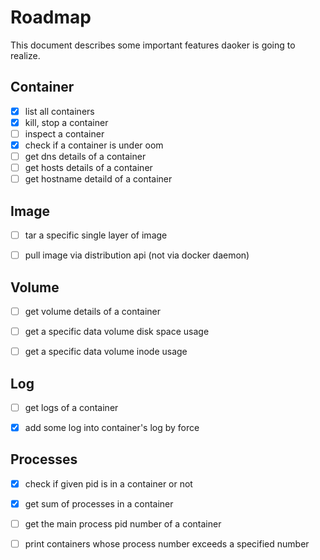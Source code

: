 # Roadmap

This document describes some important features daoker is going to realize.

## Container

- [x] list all containers
- [x] kill, stop a container
- [ ] inspect a container
- [x] check if a container is under oom
- [ ] get dns details of a container
- [ ] get hosts details of a container
- [ ] get hostname detaild of a container

## Image

- [ ] tar a specific single layer of image 
- [ ] pull image via distribution api (not via docker daemon)


## Volume

- [ ] get volume details of a container
- [ ] get a specific data volume disk space usage
- [ ] get a specific data volume inode usage


## Log

- [ ] get logs of a container
- [x] add some log into container's log by force


## Processes

- [x] check if given pid is in a container or not
- [x] get sum of processes in a container
- [ ] get the main process pid number of a container
- [ ] print containers whose process number exceeds a specified number


